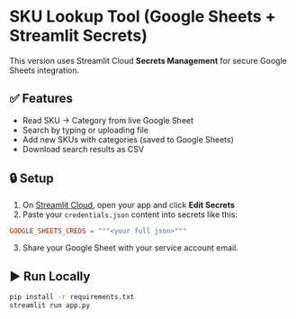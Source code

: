 # SKU Lookup Tool (Google Sheets + Streamlit Secrets)

This version uses Streamlit Cloud **Secrets Management** for secure Google Sheets integration.

## ✅ Features
- Read SKU → Category from live Google Sheet
- Search by typing or uploading file
- Add new SKUs with categories (saved to Google Sheets)
- Download search results as CSV

## 🔒 Setup

1. On [Streamlit Cloud](https://streamlit.io/cloud), open your app and click **Edit Secrets**
2. Paste your `credentials.json` content into secrets like this:

```toml
GOOGLE_SHEETS_CREDS = """<your full json>"""
```

3. Share your Google Sheet with your service account email.

## ▶️ Run Locally

```bash
pip install -r requirements.txt
streamlit run app.py
```
